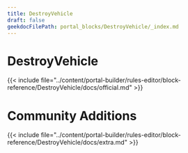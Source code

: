 ```yaml
---
title: DestroyVehicle
draft: false
geekdocFilePath: portal_blocks/DestroyVehicle/_index.md
---
```

# DestroyVehicle
{{< include file="../content/portal-builder/rules-editor/block-reference/DestroyVehicle/docs/official.md" >}}

# Community Additions

{{< include file="../content/portal-builder/rules-editor/block-reference/DestroyVehicle/docs/extra.md" >}}